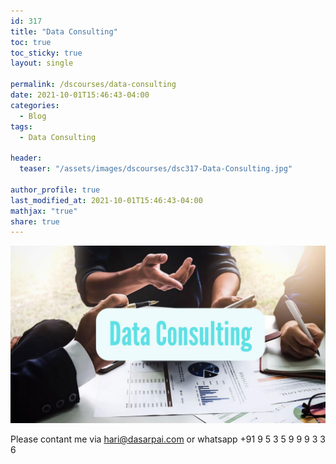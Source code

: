 ```yaml
---
id: 317    
title: "Data Consulting"
toc: true
toc_sticky: true
layout: single

permalink: /dscourses/data-consulting
date: 2021-10-01T15:46:43-04:00
categories:
  - Blog
tags: 
  - Data Consulting

header:
  teaser: "/assets/images/dscourses/dsc317-Data-Consulting.jpg"

author_profile: true
last_modified_at: 2021-10-01T15:46:43-04:00
mathjax: "true"
share: true
---
```


![Data Consulting](/assets/images/dscourses/dsc317-Data-Consulting.jpg)

Please contant me via hari@dasarpai.com or whatsapp +91 9 5 3 5 9 9 9 3 3 6